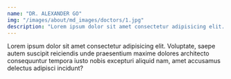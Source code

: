 ```yaml
---
name: "DR. ALEXANDER GO"
img: "/images/about/md_images/doctors/1.jpg"
description: "Lorem ipsum dolor sit amet consectetur adipisicing elit. Voluptate, saepe autem suscipit reiciendis unde praesentium maxime dolores architecto consequuntur tempora iusto nobis excepturi aliquid nam, amet accusamus delectus adipisci incidunt?"
---
```

Lorem ipsum dolor sit amet consectetur adipisicing elit. Voluptate, saepe autem suscipit reiciendis unde praesentium maxime dolores architecto consequuntur tempora iusto nobis excepturi aliquid nam, amet accusamus delectus adipisci incidunt?